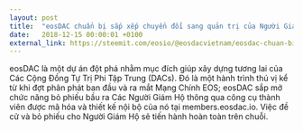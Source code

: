 ```yaml
---
layout: post
title:  "eosDAC chuẩn bị sắp xếp chuyển đổi sang quản trị của Người Giám Hộ"
date:   2018-12-15 00:00:01 +0100
external_link: https://steemit.com/eosio/@eosdacvietnam/eosdac-chuan-bi-sap-xep-chuyen-doi-sang-quan-tri-cua-nguoi-giam-ho
---
```

eosDAC là một dự án đột phá nhằm mục đích giúp xây dựng tương lai của Các Cộng Đồng Tự Trị Phi Tập Trung (DACs). Đó là một hành trình thú vị kể từ khi đợt phân phát ban đầu và ra mắt Mạng Chính EOS; eosDAC sắp mở chức năng bỏ phiếu bầu ra Các Người Giám Hộ thông qua công cụ thành viên được mã hóa và thiết kế nội bộ của nó tại members.eosdac.io. Việc đề cử và bỏ phiếu cho Người Giám Hộ sẽ tiến hành hoàn toàn trên chuỗi. 
